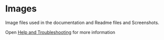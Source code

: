 # Images

Image files used in the documentation and Readme files and Screenshots.

Open [Help and Troubleshooting](https://github.com/andrewbadge/DNSRoaming/blob/main/Help/Readme.md) for more information

